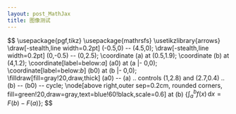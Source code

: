 ```yaml
---
layout: post_MathJax
title: 图像测试
---
```


$$
\usepackage\{pgf,tikz\}
\usepackage\{mathrsfs\}
\usetikzlibrary\{arrows\}
\draw[-stealth,line width=0.2pt] (-0.5,0) -- (4.5,0);
\draw[-stealth,line width=0.2pt] (0,-0.5) -- (0,2.5);
\coordinate (a) at (0.5,1.9);
\coordinate (b) at (4,1.2);
\coordinate[label=below:$a$] (a0) at (a |- 0,0);
\coordinate[label=below:$b$] (b0) at (b |- 0,0);
\filldraw[fill=gray!20,draw,thick]
(a0) -- (a) .. controls (1,2.8) and (2.7,0.4) .. (b) -- (b0) -- cycle;
\node[above right,outer sep=0.2cm, rounded corners,
fill=green!20,draw=gray,text=blue!60!black,scale=0.6]
at (b) {$\displaystyle \int_a^b {f(x)\,\mathrm{d}x} = F(b) - F(a)$};
$$
